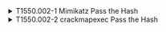 <details>
<summary>T1550.002-1 Mimikatz Pass the Hash
</summary>
<pre>$ NA </pre>
</details>
<details>
<summary>T1550.002-2 crackmapexec Pass the Hash
</summary>
<pre>$ NA </pre>
</details>
